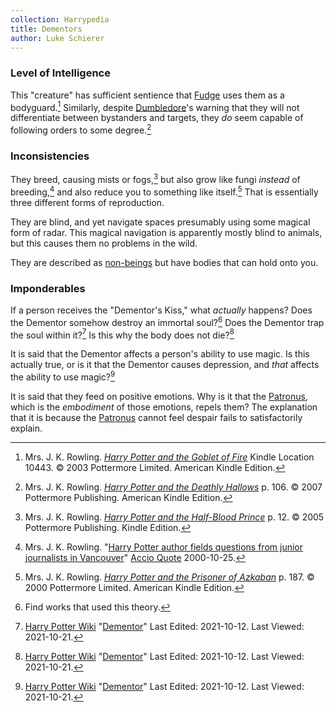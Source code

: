 ```yaml
---
collection: Harrypedia
title: Dementors
author: Luke Schierer
---
```


### Level of Intelligence

This "creature" has sufficient sentience that [Fudge]
uses them as a bodyguard.[^211021-1] Similarly, despite [Dumbledore][]'s
warning that they will not differentiate between bystanders and targets, they
_do_ seem capable of following orders to some degree.[^211021-2]

[Fudge]: ../../people/fudge/cornelius_oswald
[Dumbledore]: ../../people/Dumbledore/Albus_Percival_Wulfric_Brian/

### Inconsistencies

They breed, causing mists or fogs,[^211021-3] but also grow like fungi _instead_
of breeding,[^211021-4] and also reduce you to something like itself.[^211021-5]
That is essentially three different forms of reproduction.

They are blind, and yet navigate spaces presumably using some magical form of
radar. This magical navigation is apparently mostly blind to animals, but this
causes them no problems in the wild.

They are described as [non-beings][] but have bodies that can hold onto you.

[non-beings]: ../../

### Imponderables

If a person receives the "Dementor's Kiss," what _actually_ happens? Does the
Dementor somehow destroy an immortal soul?[^211020-6] Does the Dementor trap
the soul within it?[^211021-7] Is this why the body does not die?[^211021-8]

It is said that the Dementor affects a person's ability to use magic. Is this
actually true, or is it that the Dementor causes depression, and _that_ affects
the ability to use magic?[^211021-9]

It is said that they feed on positive emotions. Why is it that the
[Patronus][], which is the _embodiment_ of those emotions, repels them? The
explanation that it is because the [Patronus][] cannot feel despair fails to
satisfactorily explain.

[Patronus]: ../../magic/spells/patronus

[^211021-9]:
    [Harry Potter Wiki](https://harrypotter.fandom.com/wiki)
    "[Dementor](https://harrypotter.fandom.com/wiki/Dementor)"
    Last Edited: 2021-10-12. Last Viewed: 2021-10-21.

[^211021-8]:
    [Harry Potter Wiki](https://harrypotter.fandom.com/wiki)
    "[Dementor](https://harrypotter.fandom.com/wiki/Dementor)"
    Last Edited: 2021-10-12. Last Viewed: 2021-10-21.

[^211021-7]:
    [Harry Potter Wiki](https://harrypotter.fandom.com/wiki)
    "[Dementor](https://harrypotter.fandom.com/wiki/Dementor)"
    Last Edited: 2021-10-12. Last Viewed: 2021-10-21.

[^211020-6]: Find works that used this theory.

[^211021-5]:
    Mrs. J. K. Rowling.
    _[Harry Potter and the Prisoner of Azkaban](https://www.goodreads.com/book/show/5.Harry_Potter_and_the_Prisoner_of_Azkaban)_
    p. 187. © 2000 Pottermore Limited. American Kindle Edition.

[^211021-4]:
    Mrs. J. K. Rowling.
    "[Harry Potter author fields questions from junior journalists in
    Vancouver](http://www.accio-quote.org/articles/2000/1000-canadianpress-moore.htm)"
    [Accio Quote](http://www.accio-quote.org) 2000-10-25.

[^211021-3]:
    Mrs. J. K. Rowling.
    _[Harry Potter and the Half-Blood Prince](https://www.goodreads.com/book/show/1.Harry_Potter_and_the_Half_Blood_Prince)_
    p. 12. © 2005 Pottermore Publishing. Kindle Edition.

[^211021-2]:
    Mrs. J. K. Rowling.
    _[Harry Potter and the Deathly Hallows](https://www.goodreads.com/book/show/136251.Harry_Potter_and_the_Deathly_Hallows)_
    p. 106. © 2007 Pottermore Publishing. American Kindle Edition.

[^211021-1]:
    Mrs. J. K. Rowling.
    _[Harry Potter and the Goblet of Fire](https://www.goodreads.com/book/show/6.Harry_Potter_and_the_Goblet_of_Fire)_
    Kindle Location 10443. © 2003 Pottermore Limited. American Kindle Edition.
